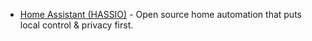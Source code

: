 * [Home Assistant (HASSIO)](https://www.home-assistant.io/) - Open source home automation that puts local control & privacy first. 